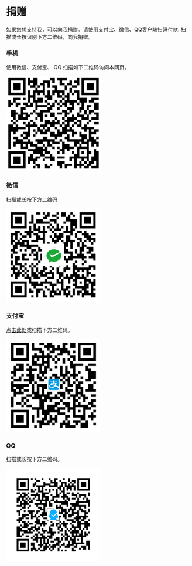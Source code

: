 ﻿#  捐赠

如果您想支持我，可以向我捐赠。请使用支付宝、微信、QQ客户端扫码付款.
扫描或长按识别下方二维码，向我捐赠。

### 手机

使用微信、支付宝、 QQ 扫描如下二维码访问本网页。

![img](img/donate_homepage.png)


### 微信

扫描或长按下方二维码

![img](img/donate_wechat.png)


### 支付宝

[点击此处](HTTPS://QR.ALIPAY.COM/FKX01705XN8QUFV0CLMJ47)或扫描下方二维码。

![img](img/donate_alipay.png)


### QQ

扫描或长按下方二维码。

![img](img/donate_qq.png)


